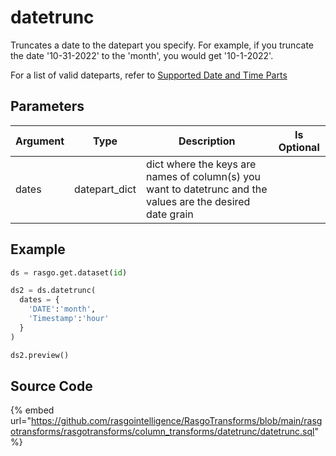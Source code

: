 

# datetrunc

Truncates a date to the datepart you specify. For example, if you truncate the date '10-31-2022' to the 'month', you would get '10-1-2022'.

For a list of valid dateparts, refer to [Supported Date and Time Parts](https://docs.snowflake.com/en/sql-reference/functions-date-time.html#label-supported-date-time-parts)


## Parameters

| Argument |     Type      |                                                Description                                                 | Is Optional |
| -------- | ------------- | ---------------------------------------------------------------------------------------------------------- | ----------- |
| dates    | datepart_dict | dict where the keys are names of column(s) you want to datetrunc and the values are the desired date grain |             |


## Example

```python
ds = rasgo.get.dataset(id)

ds2 = ds.datetrunc(
  dates = {
    'DATE':'month',
    'Timestamp':'hour'
  }
)

ds2.preview()
```

## Source Code

{% embed url="https://github.com/rasgointelligence/RasgoTransforms/blob/main/rasgotransforms/rasgotransforms/column_transforms/datetrunc/datetrunc.sql" %}

